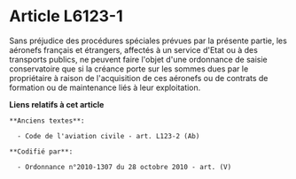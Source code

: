# Article L6123-1

Sans préjudice des procédures spéciales prévues par la présente partie, les aéronefs français et étrangers, affectés à un
service d'Etat ou à des transports publics, ne peuvent faire l'objet d'une ordonnance de saisie conservatoire que si la
créance porte sur les sommes dues par le propriétaire à raison de l'acquisition de ces aéronefs ou de contrats de formation
ou de maintenance liés à leur exploitation.

**Liens relatifs à cet article**

	**Anciens textes**:

	  - Code de l'aviation civile - art. L123-2 (Ab)

	**Codifié par**:

	  - Ordonnance n°2010-1307 du 28 octobre 2010 - art. (V)
